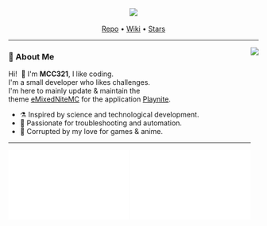 <!-- Github Profile Readme Based on https://github.com/daephx -->

<!-- Banner -->

<div align="center">
<a href="#"><img src="https://media.githubusercontent.com/media/daephx/daephx/main/assets/start.gif"/></a>

<a href="https://github.com/MCC321-QC?tab=repositories" target="_blank" rel="noopener noreferrer">Repo</a>
•&nbsp;<a href="https://github.com/MCC321-QC/eMixedNiteMC/wiki" target="_blank" rel="noopener noreferrer">Wiki</a>
•&nbsp;<a href="https://github.com/MCC321-QC/awesome-stars" target="_blank" rel="noopener noreferrer">Stars</a>

</div>

<hr>

<!-- Introduction -->

<a href="#"><img align=right height="210px" src="https://media.githubusercontent.com/media/daephx/daephx/main/assets/delete.gif"/></a>

### :space_invader: About Me

Hi!&nbsp; :wave: I'm **MCC321**, I like coding.<br>
I'm a small developer who likes challenges.<br>
I'm here to mainly update & maintain the<br>
theme [eMixedNiteMC](https://github.com/MCC321-QC/eMixedNiteMC) for the application [Playnite](https://www.playnite.link).

- :alembic: Inspired by science and technological development.
- :heartbeat: Passionate for troubleshooting and automation.
- :anger: Corrupted by my love for games & anime.

<hr>

<!-- Statistics -->

<div align=center>
<a href="https://github.com/jstrieb/github-stats"><img style="height: auto; width: 48%;" src="https://raw.githubusercontent.com/MCC321-QC/github-stats/refs/heads/master/generated/overview.svg"/></a>
<a href="https://github.com/jstrieb/github-stats"><img style="height: auto; width: 48%;" src="https://raw.githubusercontent.com/MCC321-QC/github-stats/refs/heads/master/generated/languages.svg"/></a>

</div>


